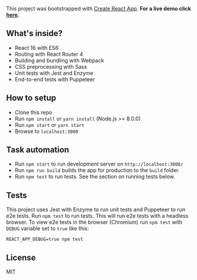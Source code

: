 This project was bootstrapped with [Create React App](https://github.com/facebookincubator/create-react-app). 
**For a live demo click [here](https://ksiabani.github.io/bidder).**


## What's inside?

* React 16 with ES6
* Routing with React Router 4
* Building and bundling with Webpack
* CSS preprocessing with Sass
* Unit tests with Jest and Enzyme
* End-to-end tests with Puppeteer


## How to setup

* Clone this repo
* Run `npm install` or `yarn install` (Node.js >= 8.0.0)
* Run `npm start` or `yarn start`
* Browse to `localhost:3000`


## Task automation

- Run `npm start` to run development server on `http://localhost:3000/`
- Run `npm run build` builds the app for production to the `build` folder.
- Run `npm test` to run tests. See the section on running tests below.


## Tests

This project uses Jest with Enzyme to run unit tests and Puppeteer to run e2e tests. Run `npm test` to run tests. This will run e2e tests with a headless browser. To view e2e tests in the browser (Chromium) run `npm test` with `DEBUG` variable set to `true` like this:

 `REACT_APP_DEBUG=true npm test`


## License

MIT
